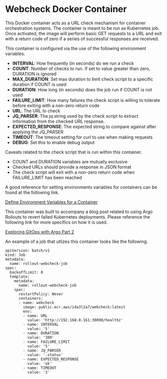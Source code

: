 # Webcheck Docker Container
This Docker container acts as a URL check mechanism for container orchestration systems. The container is meant to be run as Kubernetes job. Once activated, the image will perform basic GET requests to a URL and exit with a return code of zero if a series of successful responses are received.

This container is configured via the use of the following environment variables.
- **INTERVAL**: How frequently (in seconds) do we run a check
- **COUNT**: Number of checks to run. If set to value greater than zero, DURATION is ignored
- **MAX_DURATION**: Set max duration to limit check script to a specific duration if COUNT is used
- **DURATION**: How long (in seconds) does the job run if COUNT is not used
- **FAILURE_LIMIT**: How many failures the check script is willing to tolerate before exiting with a non-zero return code
- **URL**: The URL to check
- **JQ_PARSER**: The jq string used by the check script to extract information from the checked URL response.
- **EXPECTED_RESPONSE**: The expected string to compare against after applying the JQ_PARSER
- **TIMEOUT**: The timeout setting for curl to use when making requests
- **DEBUG**: Set this to enable debug output


Caveats related to the check script that is run within this container.
- COUNT and DURATION variables are mutually exclusive
- Checked URLs should provide a response in JSON format
- The check script will exit with a non-zero return code when FAILURE_LIMIT has been reached

A good reference for setting environments variables for containers can be found at the following link.

[Define Environment Variables for a Container](https://kubernetes.io/docs/tasks/inject-data-application/define-environment-variable-container/)

This container was built to accompany a blog post related to using Argo Rollouts to revert failed Kubernetes deployments. Please reference the following link for more specifics on how it is used.

[Exploring GitOps with Argo Part 2](https://www.trek10.com/blog/exploring-gitops-with-argo-part-2)

An example of a job that utlizes this container looks like the following.

    apiVersion: batch/v1
    kind: Job
    metadata:
      name: rollout-webcheck-job
    spec:
      backoffLimit: 0
      template:
        metadata:
          name: rollout-webcheck-job
        spec:
          restartPolicy: Never
          containers:
          - name: webcheck
            image: public.ecr.aws/i4a3l2a7/webcheck:latest
            env:
            - name: URL
              value: 'http://192.168.0.161:30090/healthz'
            - name: INTERVAL
              value: '5'
            - name: DURATION
              value: '300'
            - name: FAILURE_LIMIT
              value: '5'
            - name: JQ_PARSER
              value: '.status'
            - name: EXPECTED_RESPONSE
              value: 'ok'
            - name: TIMEOUT
              value: '3'
